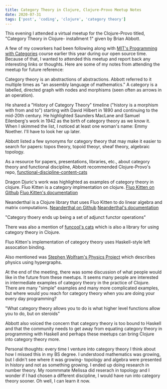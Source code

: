 ```yaml
---
title: Category Theory in Clojure, Clojure-Provo Meetup Notes
date: 2020-07-31
tags: ['post', 'coding', 'clojure', 'category theory']
---
```


This evening I attended a virtual meetup for the Clojure-Provo titled,
"Category Theory in Clojure- installment 1" given by Brian Abbott. 

A few of my coworkers had been following along with 
[MIT's Programming with Categories](https://www.youtube.com/playlist?list=PLhgq-BqyZ7i7MTGhUROZy3BOICnVixETS)
course earlier this year during our open source time. Because of that, I wanted to attended
this meetup and report back any interesting links or thoughts. Here are some of my notes
from attending the meetup for future reference:

Category theory is an abstractions of abstractions. Abbott referred to it multiple times as
"an assembly language of mathematics." A category is a labelled, directed graph with nodes and
morphisms (seen often as arrows in an operation).

He shared a "History of Category Theory" timeline ("history is a morphism with from and to")
starting with David Hilbert in 1890 and continuing to the mid-20th century. He highlighted 
Saunders MacLane and Samuel Eilenberg's work in 1942 as the birth of category theory as we know it.
When I skimmed the list, I noticed at least one woman's name: Emmy Noether. I'll have to look her up 
later.

Abbott listed a few synonyms for category theory that may make it easier to search for papers: topos
theory, topoid theoyr, sheaf theory, algebraic topology. 

As a resource for papers, presentations, libraries, etc., about category theory and functional discipline,
Abbott recommended Clojure-Provo's repo, 
[functional-discipline-content-cats](https://github.com/clojure-provo/functional-discipline-content-cats)

Dragon Djuric's work was highlighted as examples of category theory in clojure. Fluo Kitten is a category 
implmentation on clojure.
[Fluo Kitten on Github](https://github.com/uncomplicate/fluokitten)
[Fluo Kitten's documentation](https://fluokitten.uncomplicate.org/codox/)

Neanderthal is a Clojure library that uses Fluo Kitten to do linear algebra and matrix computations.
[Neanderthal on Github](https://github.com/uncomplicate/neanderthal)
[Neanderthal's documentation](https://neanderthal.uncomplicate.org/)

"Category thoery ends up being a set of adjunct functor operations"

There was also a mention of [funcool's cats](https://github.com/funcool/cats) which is also a library for 
using category theory in Clojure.

Fluo Kitten's implementation of category theory uses Haskell-style left assocation binding.

Also mentioned was [Stephen Wolfram's Physics Project](https://www.wolframphysics.org/) which describes physics using hypergraphs.

At the end of the meeting, there was some discussion of what people would like in the future from these meetups.
It seems many people are interested in intermediate examples of category theory in the practice of Clojure.
There are many "simple" examples and many more complicated examples, but where would you reach for 
category theory when you are doing your every day programming?

"What category theory allows you to do is what higher level functions allow you to do, but on steroids"

Abbott also voiced the concern that category theory is too bound to Haskell and that the community needs to
get away from equating category theory in programming with Haskell and perhaps these meetups can 
bring Clojure into category theory more.

Personal thoughts: every time I venture into category theory I think about how I missed this in my BS degree. 
I understood mathematics was growing, but I didn't see where it was growing- topology and algebra were presented
in history and not as something growing. I ended up doing research in number theory. My roommmate Melissa did
reserach in topology and I wonder if I had chosen a different discipline, I would have run into category theory
sooner. Oh well, I can learn it now.
